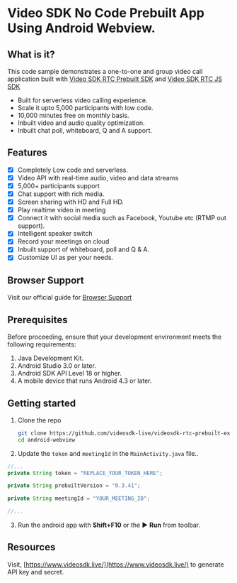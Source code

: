 # Video SDK No Code Prebuilt App Using Android Webview.

## What is it?

This code sample demonstrates a one-to-one and group video call application built with [Video SDK RTC Prebuilt SDK](https://docs.videosdk.live/docs/guide/prebuilt-video-and-audio-calling/getting-started) and [Video SDK RTC JS SDK](https://docs.videosdk.live/docs/realtime-communication/sdk-reference/javascript-sdk/setup)

- Built for serverless video calling experience.
- Scale it upto 5,000 participants with low code.
- 10,000 minutes free on monthly basis.
- Inbuilt video and audio quality optimization.
- Inbuilt chat poll, whiteboard, Q and A support.

## Features

- [x] Completely Low code and serverless.
- [x] Video API with real-time audio, video and data streams
- [x] 5,000+ participants support
- [x] Chat support with rich media.
- [x] Screen sharing with HD and Full HD.
- [x] Play realtime video in meeting
- [x] Connect it with social media such as Facebook, Youtube etc (RTMP out support).
- [x] Intelligent speaker switch
- [x] Record your meetings on cloud
- [x] Inbuilt support of whiteboard, poll and Q & A.
- [x] Customize UI as per your needs.

## Browser Support

Visit our official guide for [Browser Support](https://docs.videosdk.live/docs/realtime-communication/see-also/device-browser-support)

## Prerequisites

Before proceeding, ensure that your development environment meets the following requirements:

1. Java Development Kit.
2. Android Studio 3.0 or later.
3. Android SDK API Level 18 or higher.
4. A mobile device that runs Android 4.3 or later.

## Getting started

1. Clone the repo

   ```sh
   git clone https://github.com/videosdk-live/videosdk-rtc-prebuilt-examples.git
   cd android-webview
   ```

2. Update the `token` and `meetingId` in the `MainActivity.java` file..

```javascript
//...
private String token = "REPLACE_YOUR_TOKEN_HERE";

private String prebuiltVersion = "0.3.41";

private String meetingId = "YOUR_MEETING_ID";

//...
```

3. Run the android app with **Shift+F10** or the ▶️ **Run** from toolbar.

## Resources

Visit, [https://www.videosdk.live/](https://www.videosdk.live/) to generate API key and secret.
